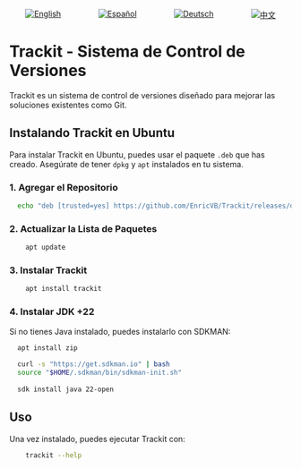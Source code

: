 <p align="center" style="display: flex; justify-content: space-around; gap: 10px;">
  <a href="https://github.com/EnricVB/Trackit/tree/master/docs/README_en.md">
    <img src="https://img.shields.io/badge/lang-en-red.svg" alt="English">
  </a>
  <a href="https://github.com/EnricVB/Trackit/tree/master/docs/README_es.md">
    <img src="https://img.shields.io/badge/lang-es-yellow.svg" alt="Español">
  </a>
  <a href="https://github.com/EnricVB/Trackit/tree/master/docs/README_de.md">
    <img src="https://img.shields.io/badge/lang-de-blue.svg" alt="Deutsch">
  </a>
  <a href="https://github.com/EnricVB/Trackit/tree/master/docs/README_zh.md">
    <img src="https://img.shields.io/badge/lang-zh--cn-orange.svg" alt="中文">
  </a>
</p>


# Trackit - Sistema de Control de Versiones

Trackit es un sistema de control de versiones diseñado para mejorar las soluciones existentes como Git.

## Instalando Trackit en Ubuntu

Para instalar Trackit en Ubuntu, puedes usar el paquete `.deb` que has creado. Asegúrate de tener `dpkg` y `apt`
instalados en tu sistema.

### 1. Agregar el Repositorio

```bash
  echo "deb [trusted=yes] https://github.com/EnricVB/Trackit/releases/download/VERSION_TO_DOWNLOAD ./" | tee /etc/apt/sources.list.d/trackit.list
```

### 2. Actualizar la Lista de Paquetes

```bash
    apt update
```

### 3. Instalar Trackit

```bash
    apt install trackit
```

### 4. Instalar JDK +22
Si no tienes Java instalado, puedes instalarlo con SDKMAN:

```bash
  apt install zip
    
  curl -s "https://get.sdkman.io" | bash
  source "$HOME/.sdkman/bin/sdkman-init.sh"
    
  sdk install java 22-open
```

## Uso

Una vez instalado, puedes ejecutar Trackit con:

```bash
    trackit --help
```
